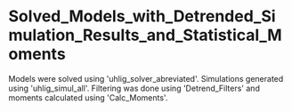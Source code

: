 # Solved_Models_with_Detrended_Simulation_Results_and_Statistical_Moments

Models were solved using 'uhlig_solver_abreviated'. Simulations generated using 'uhlig_simul_all'.  Filtering was done using 'Detrend_Filters'  and moments calculated using 'Calc_Moments'.


